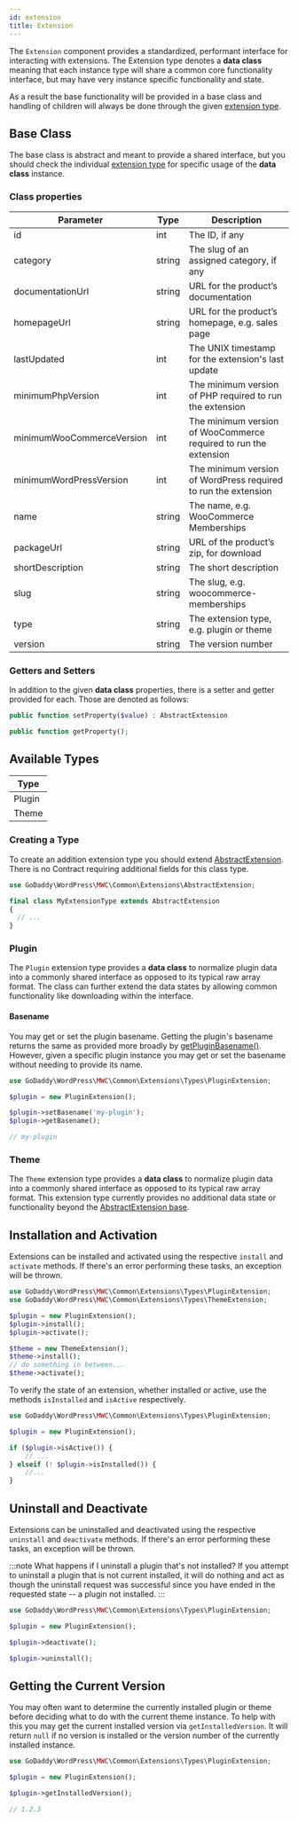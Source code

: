 ```yaml
---
id: extension
title: Extension
---
```


The `Extension` component provides a standardized, performant interface for interacting with extensions.  The Extension type denotes a **data class** meaning that each instance type will share a common core functionality interface, but may have very instance specific functionality and state.  

As a result the base functionality will be provided in a base class and handling of children will always be done through the given [extension type](/components/extension#available-types).

## Base Class
The base class is abstract and meant to provide a shared interface, but you should check the individual [extension type](/components/extension#available-types) for specific usage of the **data class** instance.

### Class properties
| Parameter                	| Type   	| Description                                                     	|
|--------------------------	|--------	|-----------------------------------------------------------------	|
| id                       	| int    	| The ID, if any                                                  	|
| category                 	| string 	| The slug of an assigned category, if any                        	|
| documentationUrl         	| string 	| URL for the product’s documentation                             	|
| homepageUrl              	| string 	| URL for the product’s homepage, e.g. sales page                                   	|
| lastUpdated              	| int    	| The UNIX timestamp for the extension's last update              	|
| minimumPhpVersion        	| int    	| The minimum version of PHP required to run the extension        	|
| minimumWooCommerceVersion	| int    	| The minimum version of WooCommerce required to run the extension	|
| minimumWordPressVersion  	| int    	| The minimum version of WordPress required to run the extension  	|
| name                     	| string 	| The name, e.g. WooCommerce Memberships                          	|
| packageUrl               	| string 	| URL of the product’s zip, for download                          	|
| shortDescription         	| string 	| The short description                                           	|
| slug                     	| string 	| The slug, e.g. woocommerce-memberships                          	|
| type                     	| string 	| The extension type, e.g. plugin or theme                        	|
| version                  	| string 	| The version number                                              	|

### Getters and Setters

In addition to the given **data class** properties, there is a setter and getter provided for each.  Those are denoted as follows:

```php
public function setProperty($value) : AbstractExtension

public function getProperty();
```

## Available Types
| Type   	|
|--------	|
| Plugin 	|
| Theme  	|

### Creating a Type
To create an addition extension type you should extend [AbstractExtension](/components/extension#base-class).  There is no Contract requiring additional fields for this class type.

```php
use GoDaddy\WordPress\MWC\Common\Extensions\AbstractExtension;

final class MyExtensionType extends AbstractExtension
{
  // ...
}
```

### Plugin
The `Plugin` extension type provides a **data class** to normalize plugin data into a commonly shared interface as opposed to its typical raw array format.  The class can further extend the data states by allowing common functionality like downloading within the interface.

#### Basename

You may get or set the plugin basename.  Getting the plugin's basename returns the same as provided more broadly by [getPluginBasename()](/repositories/plugins#plugin-basename).  However, given a specific plugin instance you may get or set the basename without needing to provide its name.

```php
use GoDaddy\WordPress\MWC\Common\Extensions\Types\PluginExtension;

$plugin = new PluginExtension();

$plugin->setBasename('my-plugin');
$plugin->getBasename();

// my-plugin
```

### Theme
The `Theme` extension type provides a **data class** to normalize plugin data into a commonly shared interface as opposed to its typical raw array format.  This extension type currently provides no additional data state or functionality beyond the [AbstractExtension base](/components/extension#base-class).


## Installation and Activation

Extensions can be installed and activated using the respective `install` and `activate` methods. If there's an error performing these tasks, an exception will be thrown.

```php
use GoDaddy\WordPress\MWC\Common\Extensions\Types\PluginExtension;
use GoDaddy\WordPress\MWC\Common\Extensions\Types\ThemeExtension;

$plugin = new PluginExtension();
$plugin->install();
$plugin->activate();

$theme = new ThemeExtension();
$theme->install();
// do something in between...
$theme->activate();
```

To verify the state of an extension, whether installed or active, use the methods `isInstalled` and `isActive` respectively.

```php
use GoDaddy\WordPress\MWC\Common\Extensions\Types\PluginExtension;

$plugin = new PluginExtension();

if ($plugin->isActive()) {
    // ...
} elseif (! $plugin->isInstalled()) {
    //...
}
```

## Uninstall and Deactivate

Extensions can be uninstalled and deactivated using the respective `uninstall` and `deactivate` methods. If there's an error performing these tasks, an exception will be thrown.

:::note What happens if I uninstall a plugin that's not installed?
If you attempt to uninstall a plugin that is not current installed, it will do nothing and act as though the uninstall request was successful since you have ended in the requested state -- a plugin not installed.
:::

```php
use GoDaddy\WordPress\MWC\Common\Extensions\Types\PluginExtension;

$plugin = new PluginExtension();

$plugin->deactivate();

$plugin->uninstall();
```

## Getting the Current Version

You may often want to determine the currently installed plugin or theme before deciding what to do with the current theme instance.  To help with this you may get the current installed version via `getInstalledVersion`.  It will return `null` if no version is installed or the version number of the currently installed instance.


```php
use GoDaddy\WordPress\MWC\Common\Extensions\Types\PluginExtension;

$plugin = new PluginExtension();

$plugin->getInstalledVersion();

// 1.2.3
```